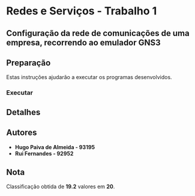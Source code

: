 
# Redes e Serviços - Trabalho 1

## Configuração da rede de comunicações de uma empresa, recorrendo ao emulador GNS3


##  Preparação
Estas instruções ajudarão a executar os programas desenvolvidos.

### Executar


## Detalhes


## Autores

 - **Hugo Paiva de Almeida - 93195**
 - **Rui Fernandes - 92952**

## Nota
Classificação obtida de **19.2** valores em **20**.
